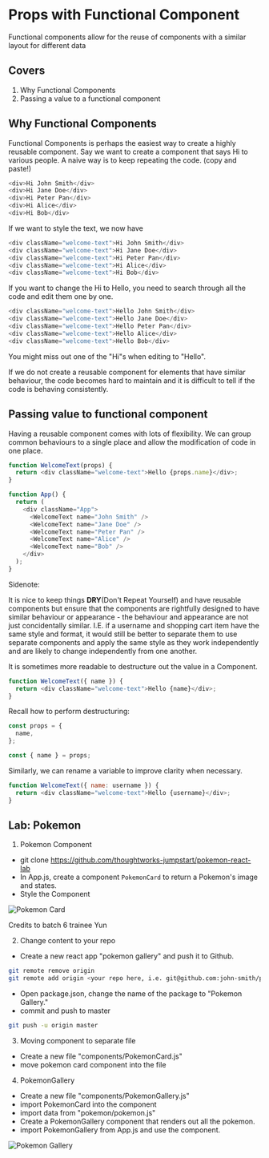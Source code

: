 # Props with Functional Component

Functional components allow for the reuse of components with a similar layout for different data

## Covers

1. Why Functional Components
2. Passing a value to a functional component

## Why Functional Components

Functional Components is perhaps the easiest way to create a highly reusable component.
Say we want to create a component that says Hi to various people.
A naive way is to keep repeating the code. (copy and paste!)

```javascript
<div>Hi John Smith</div>
<div>Hi Jane Doe</div>
<div>Hi Peter Pan</div>
<div>Hi Alice</div>
<div>Hi Bob</div>
```

If we want to style the text, we now have

```javascript
<div className="welcome-text">Hi John Smith</div>
<div className="welcome-text">Hi Jane Doe</div>
<div className="welcome-text">Hi Peter Pan</div>
<div className="welcome-text">Hi Alice</div>
<div className="welcome-text">Hi Bob</div>
```

If you want to change the Hi to Hello, you need to search through all the code and edit them one by one.

```javascript
<div className="welcome-text">Hello John Smith</div>
<div className="welcome-text">Hello Jane Doe</div>
<div className="welcome-text">Hello Peter Pan</div>
<div className="welcome-text">Hello Alice</div>
<div className="welcome-text">Hello Bob</div>
```

You might miss out one of the "Hi"s when editing to "Hello".

If we do not create a reusable component for elements that have similar behaviour, the code becomes hard to maintain and it is difficult to tell if the code is behaving consistently.

## Passing value to functional component

Having a reusable component comes with lots of flexibility.
We can group common behaviours to a single place and allow the modification of code in one place.

```javascript
function WelcomeText(props) {
  return <div className="welcome-text">Hello {props.name}</div>;
}

function App() {
  return (
    <div className="App">
      <WelcomeText name="John Smith" />
      <WelcomeText name="Jane Doe" />
      <WelcomeText name="Peter Pan" />
      <WelcomeText name="Alice" />
      <WelcomeText name="Bob" />
    </div>
  );
}
```

Sidenote:

It is nice to keep things **DRY**(Don't Repeat Yourself) and have reusable components but ensure that the components are rightfully designed to have similar behaviour or appearance - the behaviour and appearance are not just concidentally similar. I.E. if a username and shopping cart item have the same style and format, it would still be better to separate them to use separate components and apply the same style as they work independently and are likely to change independently from one another.

It is sometimes more readable to destructure out the value in a Component.

```javascript
function WelcomeText({ name }) {
  return <div className="welcome-text">Hello {name}</div>;
}
```

Recall how to perform destructuring:

```javascript
const props = {
  name,
};

const { name } = props;
```

Similarly, we can rename a variable to improve clarity when necessary.

```javascript
function WelcomeText({ name: username }) {
  return <div className="welcome-text">Hello {username}</div>;
}
```

## Lab: Pokemon

1. Pokemon Component

- git clone https://github.com/thoughtworks-jumpstart/pokemon-react-lab
- In App.js, create a component `PokemonCard` to return a Pokemon's image and states.
- Style the Component

![Pokemon Card](/_media/pokemonCard.png ":size=200")

Credits to batch 6 trainee Yun

2. Change content to your repo

- Create a new react app "pokemon gallery" and push it to Github.

```sh
git remote remove origin
git remote add origin <your repo here, i.e. git@github.com:john-smith/pokemon-gallery>
```

- Open package.json, change the name of the package to "Pokemon Gallery."
- commit and push to master

```sh
git push -u origin master
```

3. Moving component to separate file

- Create a new file "components/PokemonCard.js"
- move pokemon card component into the file

4. PokemonGallery

- Create a new file "components/PokemonGallery.js"
- import PokemonCard into the component
- import data from "pokemon/pokemon.js"
- Create a PokemonGallery component that renders out all the pokemon.
- import PokemonGallery from App.js and use the component.

![Pokemon Gallery](/_media/pokemonGalleryDemo.png ":size=600")
